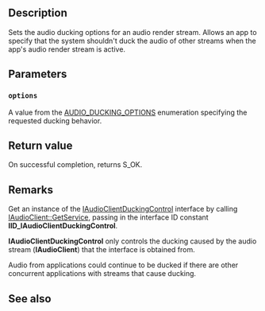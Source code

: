 ## Description

Sets the audio ducking options for an audio render stream. Allows an app to specify that the system shouldn't duck the audio of other streams when the app's audio render stream is active.

## Parameters

### `options`

A value from the [AUDIO_DUCKING_OPTIONS](https://learn.microsoft.com/windows/win32/api/audioclient/ne-audioclient-audio_ducking_options) enumeration specifying the requested ducking behavior.

## Return value

On successful completion, returns S_OK.

## Remarks

Get an instance of the [IAudioClientDuckingControl](https://learn.microsoft.com/windows/win32/api/audioclient/nn-audioclient-iaudioclientduckingcontrol) interface by calling [IAudioClient::GetService](https://learn.microsoft.com/windows/win32/api/audioclient/nf-audioclient-iaudioclient-getservice), passing in the interface ID constant **IID_IAudioClientDuckingControl**.

**IAudioClientDuckingControl** only controls the ducking caused by the audio stream (**IAudioClient**) that the interface is obtained from.

Audio from applications could continue to be ducked if there are other concurrent applications with streams that cause ducking.

## See also